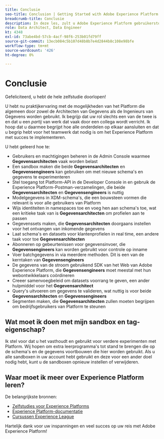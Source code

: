 ```yaml
---
title: Conclusie
seo-title: Conclusion | Getting Started with Adobe Experience Platform for Data Architects and Data Engineers
breadcrumb-title: Conclusie
description: In deze les, zult u Adobe Experience Platform gebruikerstoestemmingen vormen gebruikend Adobe Admin Console.
role: Data Architect, Data Engineer
kt: 4348
exl-id: 73abe4bd-57cb-4acf-98f6-253b01fd79ff
source-git-commit: 13ecb084c5b107d48b8b7e4d2844b8c108e98bfe
workflow-type: tm+mt
source-wordcount: '426'
ht-degree: 0%

---
```


# Conclusie

<!--5min-->

Gefeliciteerd, u hebt de hele zelfstudie doorlopen!

U hebt nu praktijkervaring met de mogelijkheden van het Platform die algemeen door zowel de Architecten van Gegevens als de Ingenieurs van Gegevens worden gebruikt. Ik begrijp dat uw rol slechts een van de twee is en dat u een _partij_ van werk dat vaak door een collega wordt verricht. Ik hoop dat u daarmee begrijpt hoe alle onderdelen op elkaar aansluiten en dat u begrip hebt voor het teamwerk dat nodig is om het Experience Platform met succes te implementeren.

U hebt geleerd hoe te:

* Gebruikers en machtigingen beheren in de Admin Console waarmee **Gegevensarchitecten** vaak worden belast
* Een sandbox maken die beide **Gegevensarchitecten** en **Gegevensengineers** kan gebruiken om met nieuwe schema&#39;s en gegevens te experimenteren
* Stel toegang tot Platform-API in de Developer Console in en gebruik de Experience Platform-Postman-verzamelingen, die beide **Gegevensarchitecten** en **Gegevensengineers** is nuttig
* Modelgegevens in XDM-schema&#39;s, die een bouwsteen vormen die relevant is voor alle gebruikers van Platform
* Wijs identiteiten in namespaces toe en voeg hen aan schema&#39;s toe, wat een kritieke taak van is **Gegevensarchitecten** om profielen aan te passen
* Gegevenssets maken, die **Gegevensarchitecten** doorgaans instellen voor het ontvangen van inkomende gegevens
* Laat schema&#39;s en datasets voor klantenprofielen in real time, een andere taak voor toe **Gegevensarchitecten**
* Abonneren op gebeurtenissen voor gegevensinvoer, die **Gegevensengineers** kan worden gebruikt voor controle op inname
* Voer batchgegevens in via meerdere methoden. Dit is een van de kerntaken van **Gegevensengineers**
* De gegevens van de stroom gebruikend SDK van het Web van Adobe Experience Platform, die **Gegevensengineers** moet meestal met hun webontwikkelaars coördineren
* Creeer samenvoegbeleid om datasets voorrang te geven, een ander hulpmiddel voor het **Gegevensarchitect**
* Query&#39;s uitvoeren om gegevens te valideren, wat nuttig is voor beide **Gegevensarchitecten** en **Gegevensengineers**
* Segmenten maken, die **Gegevensarchitecten** zullen moeten begrijpen om bedrijfsgebruikers van Platform te steunen



## Wat moet ik doen met mijn sandbox en tag-eigenschap?

Ik stel voor dat u het vasthoudt en gebruikt voor verdere experimenten met Platform. Wij hopen om extra leerprogramma&#39;s tot stand te brengen die op de schema&#39;s en de gegevens voortbouwen die hier worden gebruikt. Als u alle sandboxen in uw account hebt gebruikt en deze voor een ander doel nodig hebt, kunt u de sandboxen opnieuw instellen of verwijderen.

## Waar moet ik meer over Experience Platform leren?

De belangrijkste bronnen:

* [Zelfstudies voor Experience Platforms](https://experienceleague.adobe.com/docs/platform-learn/comprehensive-technical-tutorial/overview.html)
* [Experience Platform-documentatie](https://experienceleague.adobe.com/docs/experience-platform/landing/home.html)
* [Cursussen Experience League](https://experienceleague.adobe.com/#dashboard/learning)

Hartelijk dank voor uw inspanningen en veel succes op uw reis met Adobe Experience Platform!
